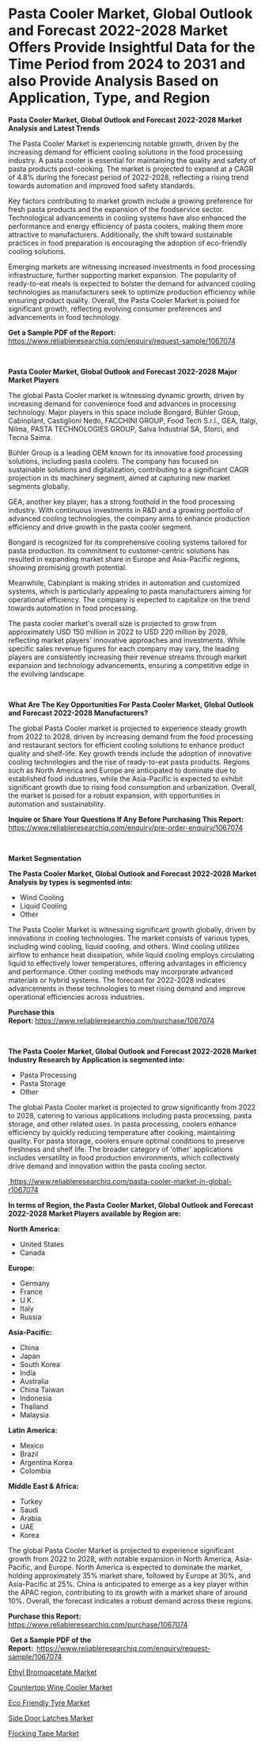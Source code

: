 <p><h1>Pasta Cooler Market, Global Outlook and Forecast 2022-2028 Market Offers Provide Insightful Data for the Time Period from 2024 to 2031 and also Provide Analysis Based on Application, Type, and Region</h1></p><p><strong>Pasta Cooler Market, Global Outlook and Forecast 2022-2028 Market Analysis and Latest Trends</strong></p>
<p><p>The Pasta Cooler Market is experiencing notable growth, driven by the increasing demand for efficient cooling solutions in the food processing industry. A pasta cooler is essential for maintaining the quality and safety of pasta products post-cooking. The market is projected to expand at a CAGR of 4.8% during the forecast period of 2022-2028, reflecting a rising trend towards automation and improved food safety standards.</p><p>Key factors contributing to market growth include a growing preference for fresh pasta products and the expansion of the foodservice sector. Technological advancements in cooling systems have also enhanced the performance and energy efficiency of pasta coolers, making them more attractive to manufacturers. Additionally, the shift toward sustainable practices in food preparation is encouraging the adoption of eco-friendly cooling solutions.</p><p>Emerging markets are witnessing increased investments in food processing infrastructure, further supporting market expansion. The popularity of ready-to-eat meals is expected to bolster the demand for advanced cooling technologies as manufacturers seek to optimize production efficiency while ensuring product quality. Overall, the Pasta Cooler Market is poised for significant growth, reflecting evolving consumer preferences and advancements in food technology.</p></p>
<p><strong>Get a Sample PDF of the Report:&nbsp;</strong> <a href="https://www.reliableresearchiq.com/enquiry/request-sample/1067074">https://www.reliableresearchiq.com/enquiry/request-sample/1067074</a></p>
<p>&nbsp;</p>
<p><strong>Pasta Cooler Market, Global Outlook and Forecast 2022-2028 Major Market Players</strong></p>
<p><p>The global Pasta Cooler market is witnessing dynamic growth, driven by increasing demand for convenience food and advances in processing technology. Major players in this space include Bongard, Bühler Group, Cabinplant, Castiglioni Nedo, FACCHINI GROUP, Food Tech S.r.l., GEA, Italgi, Nilma, PASTA TECHNOLOGIES GROUP, Salva Industrial SA, Storci, and Tecna Saima.</p><p>Bühler Group is a leading OEM known for its innovative food processing solutions, including pasta coolers. The company has focused on sustainable solutions and digitalization, contributing to a significant CAGR projection in its machinery segment, aimed at capturing new market segments globally.</p><p>GEA, another key player, has a strong foothold in the food processing industry. With continuous investments in R&D and a growing portfolio of advanced cooling technologies, the company aims to enhance production efficiency and drive growth in the pasta cooler segment.</p><p>Bongard is recognized for its comprehensive cooling systems tailored for pasta production. Its commitment to customer-centric solutions has resulted in expanding market share in Europe and Asia-Pacific regions, showing promising growth potential.</p><p>Meanwhile, Cabinplant is making strides in automation and customized systems, which is particularly appealing to pasta manufacturers aiming for operational efficiency. The company is expected to capitalize on the trend towards automation in food processing.</p><p>The pasta cooler market's overall size is projected to grow from approximately USD 150 million in 2022 to USD 220 million by 2028, reflecting market players' innovative approaches and investments. While specific sales revenue figures for each company may vary, the leading players are consistently increasing their revenue streams through market expansion and technology advancements, ensuring a competitive edge in the evolving landscape.</p></p>
<p>&nbsp;</p>
<p><strong>What Are The Key Opportunities For Pasta Cooler Market, Global Outlook and Forecast 2022-2028 Manufacturers?</strong></p>
<p><p>The global Pasta Cooler market is projected to experience steady growth from 2022 to 2028, driven by increasing demand from the food processing and restaurant sectors for efficient cooling solutions to enhance product quality and shelf-life. Key growth trends include the adoption of innovative cooling technologies and the rise of ready-to-eat pasta products. Regions such as North America and Europe are anticipated to dominate due to established food industries, while the Asia-Pacific is expected to exhibit significant growth due to rising food consumption and urbanization. Overall, the market is poised for a robust expansion, with opportunities in automation and sustainability.</p></p>
<p><strong>Inquire or Share Your Questions If Any Before Purchasing This Report:</strong> <a href="https://www.reliableresearchiq.com/enquiry/pre-order-enquiry/1067074">https://www.reliableresearchiq.com/enquiry/pre-order-enquiry/1067074</a></p>
<p>&nbsp;</p>
<p><strong>Market Segmentation</strong></p>
<p><strong>The Pasta Cooler Market, Global Outlook and Forecast 2022-2028 Market Analysis by types is segmented into:</strong></p>
<p><ul><li>Wind Cooling</li><li>Liquid Cooling</li><li>Other</li></ul></p>
<p><p>The Pasta Cooler Market is witnessing significant growth globally, driven by innovations in cooling technologies. The market consists of various types, including wind cooling, liquid cooling, and others. Wind cooling utilizes airflow to enhance heat dissipation, while liquid cooling employs circulating liquid to effectively lower temperatures, offering advantages in efficiency and performance. Other cooling methods may incorporate advanced materials or hybrid systems. The forecast for 2022-2028 indicates advancements in these technologies to meet rising demand and improve operational efficiencies across industries.</p></p>
<p><strong>Purchase this Report:&nbsp;</strong><a href="https://www.reliableresearchiq.com/purchase/1067074">https://www.reliableresearchiq.com/purchase/1067074</a></p>
<p>&nbsp;</p>
<p><strong>The Pasta Cooler Market, Global Outlook and Forecast 2022-2028 Market Industry Research by Application is segmented into:</strong></p>
<p><ul><li>Pasta Processing</li><li>Pasta Storage</li><li>Other</li></ul></p>
<p><p>The global Pasta Cooler market is projected to grow significantly from 2022 to 2028, catering to various applications including pasta processing, pasta storage, and other related uses. In pasta processing, coolers enhance efficiency by quickly reducing temperature after cooking, maintaining quality. For pasta storage, coolers ensure optimal conditions to preserve freshness and shelf life. The broader category of 'other' applications includes versatility in food production environments, which collectively drive demand and innovation within the pasta cooling sector.</p></p>
<p><a href="https://www.reliableresearchiq.com/pasta-cooler-market-in-global-r1067074">&nbsp;https://www.reliableresearchiq.com/pasta-cooler-market-in-global-r1067074</a></p>
<p><strong>In terms of Region, the Pasta Cooler Market, Global Outlook and Forecast 2022-2028 Market Players available by Region are:</strong></p>
<p>
    <p> <strong> North America: </strong>
        <ul>
            <li>United States</li>
            <li>Canada</li>
        </ul>
        </p> 
    <p> <strong> Europe: </strong>
        <ul>
            <li>Germany</li>
            <li>France</li>
            <li>U.K.</li>
            <li>Italy</li>
            <li>Russia</li>
        </ul>
        </p> 
    <p> <strong> Asia-Pacific: </strong>
        <ul>
            <li>China</li>
            <li>Japan</li>
            <li>South Korea</li>
            <li>India</li>
            <li>Australia</li>
            <li>China Taiwan</li>
            <li>Indonesia</li>
            <li>Thailand</li>
            <li>Malaysia</li>
        </ul>
        </p> 
    <p> <strong> Latin America: </strong>
        <ul>
            <li>Mexico</li>
            <li>Brazil</li>
            <li>Argentina Korea</li>
            <li>Colombia</li>
        </ul>
        </p> 
    <p> <strong> Middle East & Africa: </strong>
        <ul>
            <li>Turkey</li>
            <li>Saudi</li>
            <li>Arabia</li>
            <li>UAE</li>
            <li>Korea</li>
        </ul>
    </p>
    </p>
<p><p>The global Pasta Cooler Market is projected to experience significant growth from 2022 to 2028, with notable expansion in North America, Asia-Pacific, and Europe. North America is expected to dominate the market, holding approximately 35% market share, followed by Europe at 30%, and Asia-Pacific at 25%. China is anticipated to emerge as a key player within the APAC region, contributing to its growth with a market share of around 10%. Overall, the forecast indicates a robust demand across these regions.</p></p>
<p><strong>Purchase this Report: </strong><a href="https://www.reliableresearchiq.com/purchase/1067074">https://www.reliableresearchiq.com/purchase/1067074</a></p>
<p>&nbsp;<strong>Get a Sample PDF of the Report:&nbsp;&nbsp;</strong><a href="https://www.reliableresearchiq.com/enquiry/request-sample/1067074">https://www.reliableresearchiq.com/enquiry/request-sample/1067074</a></p>
<p><strong></strong></p>
<p><p><a href="https://issuu.com/reportprime-2/docs/ethyl-bromoacetate-market-size-2030_148962d7c224ac">Ethyl Bromoacetate Market</a></p><p><a href="https://medium.com/@shjsi3663/the-countertop-wine-cooler-market-has-witnessed-significant-growth-in-recent-years-and-this-7bb423547801">Countertop Wine Cooler Market</a></p><p><a href="https://www.linkedin.com/pulse/eco-friendly-tyre-market-trends-detailed-study-its-segmentation-huywc?trackingId=gHgPAq9TTqaMImmd7mRYjQ%3D%3D">Eco Friendly Tyre Market</a></p><p><a href="https://www.linkedin.com/pulse/what-current-future-prospects-side-door-latches-market-analysis-dmxxc?trackingId=XOIqwPuNSEqbYjfGJ516sg%3D%3D">Side Door Latches Market</a></p><p><a href="https://medium.com/@jennettebus9u8/the-flocking-tape-market-industry-provides-a-comprehensive-and-current-analysis-of-the-sector-4afb9a9a6d3d">Flocking Tape Market</a></p></p>